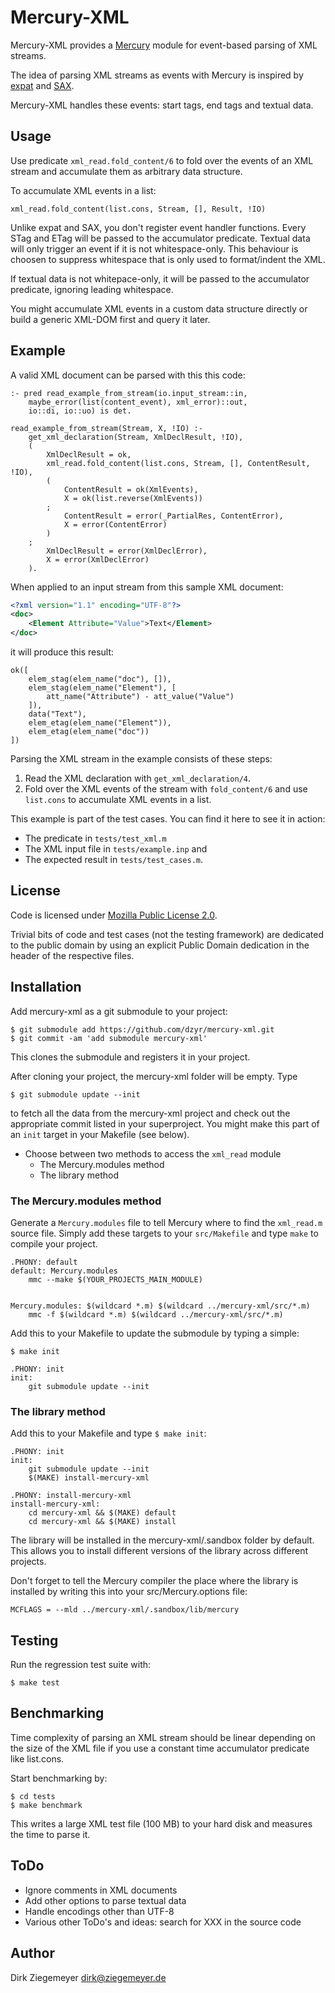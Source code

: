 # Mercury-XML
Mercury-XML provides a [Mercury](http://www.mercurylang.org) module for event-based parsing of XML streams.

The idea of parsing XML streams as events with Mercury is inspired by [expat](https://en.wikipedia.org/wiki/Expat_(library)) and [SAX](https://en.wikipedia.org/wiki/Simple_API_for_XML).

Mercury-XML handles these events: start tags, end tags and textual data.


## Usage
Use predicate `xml_read.fold_content/6` to fold over the events of an XML stream and accumulate them as arbitrary data structure.

To accumulate XML events in a list:

    xml_read.fold_content(list.cons, Stream, [], Result, !IO)

Unlike expat and SAX, you don't register event handler functions. Every STag and ETag will be passed to the accumulator predicate. Textual data will only trigger an event if it is not whitespace-only. This behaviour is choosen to suppress whitespace that is only used to format/indent the XML.

If textual data is not whitepace-only, it will be passed to the accumulator predicate, ignoring leading whitespace.

You might accumulate XML events in a custom data structure directly or build a generic XML-DOM first and query it later.


## Example
A valid XML document can be parsed with this this code:

```Mercury
:- pred read_example_from_stream(io.input_stream::in,
    maybe_error(list(content_event), xml_error)::out,
    io::di, io::uo) is det.

read_example_from_stream(Stream, X, !IO) :-
    get_xml_declaration(Stream, XmlDeclResult, !IO),
    (
        XmlDeclResult = ok,
        xml_read.fold_content(list.cons, Stream, [], ContentResult, !IO),
        (
            ContentResult = ok(XmlEvents),
            X = ok(list.reverse(XmlEvents))
        ;
            ContentResult = error(_PartialRes, ContentError),
            X = error(ContentError)
        )
    ;
        XmlDeclResult = error(XmlDeclError),
        X = error(XmlDeclError)
    ).
```

When applied to an input stream from this sample XML document:

```xml
<?xml version="1.1" encoding="UTF-8"?>
<doc>
	<Element Attribute="Value">Text</Element>
</doc>
```

it will produce this result:
```Mercury
ok([
    elem_stag(elem_name("doc"), []),
    elem_stag(elem_name("Element"), [
        att_name("Attribute") - att_value("Value")
    ]),
    data("Text"),
    elem_etag(elem_name("Element")),
    elem_etag(elem_name("doc"))
])
```

Parsing the XML stream in the example consists of these steps:
1. Read the XML declaration with `get_xml_declaration/4`.
2. Fold over the XML events of the stream with `fold_content/6` and use `list.cons` to accumulate XML events in a list.

This example is part of the test cases. You can find it here to see it in action:
- The predicate in `tests/test_xml.m`
- The XML input file in `tests/example.inp` and
- The expected result in `tests/test_cases.m`.


## License
Code is licensed under [Mozilla Public License 2.0](LICENSE-MPL-2.0.txt).

Trivial bits of code and test cases (not the testing framework) are dedicated to the public domain by using an explicit Public Domain dedication in the header of the respective files.


## Installation
Add mercury-xml as a git submodule to your project:

    $ git submodule add https://github.com/dzyr/mercury-xml.git
    $ git commit -am 'add submodule mercury-xml'

This clones the submodule and registers it in your project.

After cloning your project, the mercury-xml folder will be empty. Type

    $ git submodule update --init

to fetch all the data from the mercury-xml project and check out the appropriate commit listed in your superproject. You might make this part of an `init` target in your Makefile (see below).

* Choose between two methods to access the `xml_read` module
  * The Mercury.modules method
  * The library method


### The Mercury.modules method
Generate a `Mercury.modules` file to tell Mercury where to find the `xml_read.m` source file. Simply add these targets to your `src/Makefile` and type `make` to compile your project.

```
.PHONY: default
default: Mercury.modules
	mmc --make $(YOUR_PROJECTS_MAIN_MODULE)


Mercury.modules: $(wildcard *.m) $(wildcard ../mercury-xml/src/*.m)
	mmc -f $(wildcard *.m) $(wildcard ../mercury-xml/src/*.m)
```

Add this to your Makefile to update the submodule by typing a simple:

    $ make init

```make
.PHONY: init
init:
	git submodule update --init

```

### The library method
Add this to your Makefile and type `$ make init`:

```make
.PHONY: init
init:
	git submodule update --init
	$(MAKE) install-mercury-xml

.PHONY: install-mercury-xml
install-mercury-xml:
	cd mercury-xml && $(MAKE) default
	cd mercury-xml && $(MAKE) install
```

The library will be installed in the mercury-xml/.sandbox folder by default. This allows you to install different versions of the library across different projects.

Don't forget to tell the Mercury compiler the place where the library is installed by writing this into your src/Mercury.options file:

```
MCFLAGS = --mld ../mercury-xml/.sandbox/lib/mercury
```

## Testing
Run the regression test suite with:

    $ make test


## Benchmarking
Time complexity of parsing an XML stream should be linear depending on the size of the XML file if you use a constant time accumulator predicate like list.cons.

Start benchmarking by:

    $ cd tests
    $ make benchmark

This writes a large XML test file (100 MB) to your hard disk and measures the time to parse it.


## ToDo
* Ignore comments in XML documents
* Add other options to parse textual data
* Handle encodings other than UTF-8
* Various other ToDo's and ideas: search for XXX in the source code


## Author
Dirk Ziegemeyer <dirk@ziegemeyer.de>
